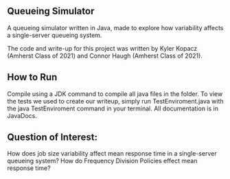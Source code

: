 ## Queueing Simulator
A queueing simulator written in Java, made to explore how variability affects a single-server queueing system.

The code and write-up for this project was written by Kyler Kopacz (Amherst Class of 2021) and Connor Haugh (Amherst Class of 2021).

## How to Run
Compile using a JDK command to compile all java files in the folder. To view the tests we used to create our writeup, simply run TestEnviroment.java with the java TestEnviroment command in your terminal.
All documentation is in JavaDocs.

## Question of Interest:
How does job size variability affect mean response time in a single-server queueing system?
How do Frequency Division Policies effect mean response time?
